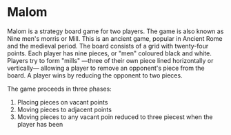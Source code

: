 # Malom
Malom is a strategy board game for two players.
The game is also known as Nine men's morris or Mill.
This is an ancient game, popular in Ancient Rome and the medieval period.
The board consists of a grid with twenty-four points.
Each player has nine pieces, or "men" coloured black and white.
Players try to form "mills" —three of their own piece lined horizontally or
vertically— allowing a player to remove an opponent's piece from the board.
A player wins by reducing the opponent to two pieces.

The game proceeds in three phases:
1. Placing pieces on vacant points
2. Moving pieces to adjacent points
3. Moving pieces to any vacant poin reduced to three piecest when the player has been